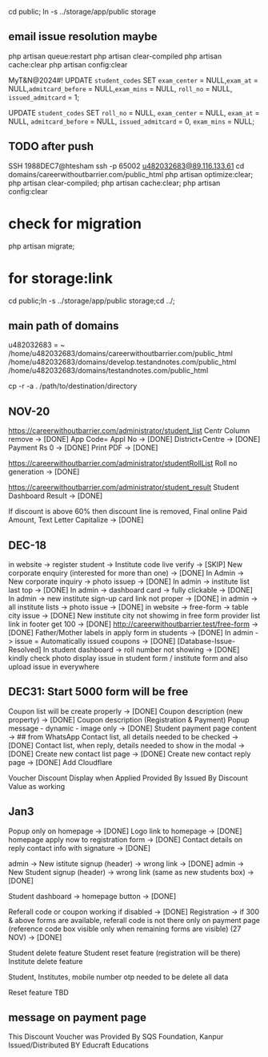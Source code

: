 cd public;
ln -s ../storage/app/public storage

## email issue resolution maybe
php artisan queue:restart
php artisan clear-compiled
php artisan cache:clear
php artisan config:clear

MyT&N@2024#!
UPDATE `student_codes` SET `exam_center` = NULL,`exam_at` = NULL,`admitcard_before` = NULL,`exam_mins` = NULL, `roll_no` = NULL, `issued_admitcard` = 1;

UPDATE `student_codes` 
SET `roll_no` = NULL,
`exam_center` = NULL,
`exam_at` = NULL,
`admitcard_before` = NULL,
`issued_admitcard` = 0,
`exam_mins` = NULL;

## TODO after push
SSH
1988DEC7@htesham
ssh -p 65002 u482032683@89.116.133.61
cd domains/careerwithoutbarrier.com/public_html
php artisan optimize:clear; php artisan clear-compiled; php artisan cache:clear; php artisan config:clear
# check for migration
php artisan migrate;
# for storage:link
cd public;ln -s ../storage/app/public storage;cd ../;

## main path of domains
u482032683 = ~
/home/u482032683/domains/careerwithoutbarrier.com/public_html
/home/u482032683/domains/develop.testandnotes.com/public_html
/home/u482032683/domains/testandnotes.com/public_html

cp -r -a . /path/to/destination/directory

## NOV-20
https://careerwithoutbarrier.com/administrator/student_list
Centr Column remove -> [DONE]
App Code= Appl No -> [DONE]
District+Centre -> [DONE]
Payment Rs 0 -> [DONE]
Print PDF -> [DONE]

https://careerwithoutbarrier.com/administrator/studentRollList
Roll no generation -> [DONE]

https://careerwithoutbarrier.com/administrator/student_result
Student Dashboard Result -> [DONE]

If discount is above 60% then discount line is removed, Final online Paid Amount, Text Letter Capitalize -> [DONE]

## DEC-18
in website -> register student -> Institute code live verify -> [SKIP]
New corporate enquiry (interested for more than one) -> [DONE]
In Admin -> New corporate inquiry -> photo issuep -> [DONE]
In admin -> institute list last top -> [DONE]
In admin -> dashboard card -> fully clickable -> [DONE]
In admin -> new institute sign-up card link not proper -> [DONE]
in admin -> all institute lists -> photo issue -> [DONE]
in website -> free-form -> table city issue -> [DONE]
New institute city not showimg in free form provider list  link in footer get 100 -> [DONE]
http://careerwithoutbarrier.test/free-form -> [DONE]
Father/Mother labels in apply form in students -> [DONE]
In admin -> issue = Automatically issued coupons -> [DONE] [Database-Issue-Resolved]
In student dashboard -> roll number not showing -> [DONE]
kindly check photo display issue in student form / institute form and also  upload issue in everywhere

## DEC31: Start 5000 form will be free
Coupon list will be create properly -> [DONE]
Coupon description (new property) -> [DONE]
Coupon description (Registration & Payment)
Popup message - dynamic - image only -> [DONE]
Student payment page content -> ## from WhatsApp
Contact list, all details needed to be checked -> [DONE]
Contact list, when reply, details needed to show in the modal -> [DONE]
Create new contact list page -> [DONE]
Create new contact reply page -> [DONE]
Add Cloudflare

Voucher Discount Display when Applied
Provided By
Issued By
Discount Value as working

## Jan3
Popup only on homepage -> [DONE]
Logo link to homepage -> [DONE]
homepage apply now to registration form -> [DONE]
Contact details on reply contact info with signature -> [DONE]

admin -> New istitute signup (header) -> wrong link -> [DONE]
admin -> New Student signup (header) -> wrong link (same as new students box) -> [DONE]

Student dashboard -> homepage button -> [DONE]

Referall code or coupon working if disabled -> [DONE]
Registration -> if 300 & above forms are available, referall code is not there only on payment page (reference code box visible only when remaining forms are visible) (27 NOV) -> [DONE]

Student delete feature
Student reset feature (registration will be there)
Institute delete feature

Student, Institutes, mobile number otp needed to be delete all data

Reset feature TBD

## message on payment page
This Discount Voucher was Provided By
SQS Foundation, Kanpur
Issued/Distributed BY 
Educraft Educations